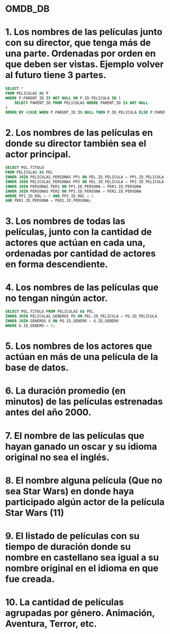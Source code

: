 # OMDB_DB


# 1. Los nombres de las películas junto con su director, que tenga más de una parte. Ordenadas por orden en que deben ser vistas. Ejemplo volver al futuro tiene 3 partes.

```sql
SELECT *
FROM PELICULAS AS P
WHERE P.PARENT_ID IS NOT NULL OR P.ID_PELICULA IN (
    SELECT PARENT_ID FROM PELICULAS WHERE PARENT_ID IS NOT NULL
)
ORDER BY (CASE WHEN P.PARENT_ID IS NULL THEN P.ID_PELICULA ELSE P.PARENT_ID END), ORDEN_VISUALIZACION;
```

# 2. Los nombres de las películas en donde su director también sea el actor principal.

```sql
SELECT PEL.TITULO
FROM PELICULAS AS PEL
INNER JOIN PELICULAS_PERSONAS PP1 ON PEL.ID_PELICULA = PP1.ID_PELICULA
INNER JOIN PELICULAS_PERSONAS PP2 ON PEL.ID_PELICULA = PP2.ID_PELICULA
INNER JOIN PERSONAS PER1 ON PP1.ID_PERSONA = PER1.ID_PERSONA
INNER JOIN PERSONAS PER2 ON PP2.ID_PERSONA = PER2.ID_PERSONA
WHERE PP1.ID_ROL = 2 AND PP2.ID_ROL = 1
AND PER1.ID_PERSONA = PER2.ID_PERSONA;
```

# 3. Los nombres de todas las películas, junto con la cantidad de actores que actúan en cada una, ordenadas por cantidad de actores en forma descendiente. 
# 4. Los nombres de las películas que no tengan ningún actor.

```sql
SELECT PEL.TITULO FROM PELICULAS AS PEL
INNER JOIN PELICULAS_GENEROS PG ON PEL.ID_PELICULA = PG.ID_PELICULA
INNER JOIN GENEROS G ON PG.ID_GENERO = G.ID_GENERO
WHERE G.ID_GENERO = 6;

```

# 5. Los nombres de los actores que actúan en más de una película de la base de datos.
# 6. La duración promedio (en minutos) de las películas estrenadas antes del año 2000.
# 7. El nombre de las películas que hayan ganado un oscar y su idioma original no sea el inglés.
# 8. El nombre alguna película (Que no sea Star Wars) en donde haya participado algún actor de la película Star Wars (11)
# 9. El listado de películas con su tiempo de duración donde su nombre en castellano sea igual a su nombre original en el idioma en que fue creada.
# 10. La cantidad de películas agrupadas por género. Animación, Aventura, Terror, etc. 
